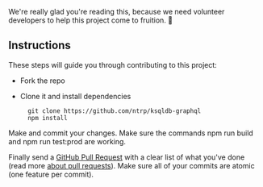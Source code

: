 We're really glad you're reading this, because we need volunteer developers to help this project come to fruition. 👏

## Instructions

These steps will guide you through contributing to this project:

- Fork the repo
- Clone it and install dependencies

		git clone https://github.com/ntrp/ksqldb-graphql
		npm install

Make and commit your changes. Make sure the commands npm run build and npm run test:prod are working.

Finally send a [GitHub Pull Request](https://github.com/ntrp/ksqldb-graphql/compare?expand=1) with a clear list of what you've done (read more [about pull requests](https://help.github.com/articles/about-pull-requests/)). Make sure all of your commits are atomic (one feature per commit).
